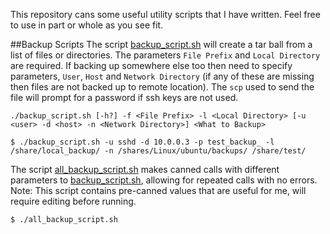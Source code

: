 This repository cans some useful utility scripts that I have written. Feel free to use in part or whole as you see fit.

##Backup Scripts
The script [backup_script.sh](backup_script.sh) will create a tar ball from a list of files or directories. The parameters `File Prefix` and `Local Directory` are required. If backing up somewhere else too then need to specify parameters, `User`, `Host` and `Network Directory` (if any of these are missing then files are not backed up to remote location). The `scp` used to send the file will prompt for a password if ssh keys are not used.
```
./backup_script.sh [-h?] -f <File Prefix> -l <Local Directory> [-u <user> -d <host> -n <Network Directory>] <What to Backup>

$ ./backup_script.sh -u sshd -d 10.0.0.3 -p test_backup_ -l /share/local_backup/ -n /shares/Linux/ubuntu/backups/ /share/test/
```

The script [all_backup_script.sh](all_backup_script.sh) makes canned calls with different parameters to [backup_script.sh](backup_script.sh), allowing for repeated calls with no errors. Note: This script contains pre-canned values that are useful for me, will require editing before running.

```
$ ./all_backup_script.sh
```

